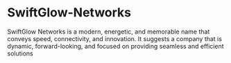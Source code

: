 # SwiftGlow-Networks
SwiftGlow Networks is a modern, energetic, and memorable name that conveys speed, connectivity, and innovation. It suggests a company that is dynamic, forward-looking, and focused on providing seamless and efficient solutions
